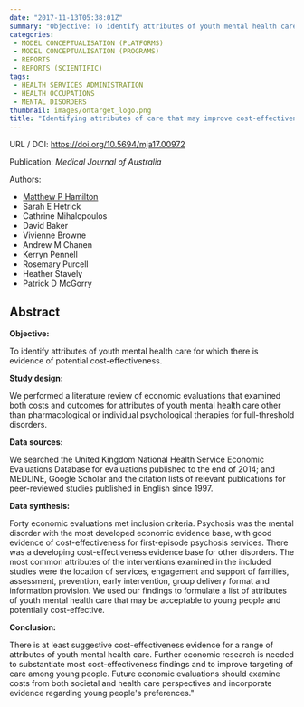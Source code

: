 ```yaml
---
date: "2017-11-13T05:38:01Z"
summary: "Objective: To identify attributes of youth mental health care for which there is evidence of potential cost-effectiveness.  Study design: We performed a literature review of economic evaluations that examined both costs and outcomes for attributes of youth mental health care other than pharmacological or individual psychological therapies for full-threshold disorders..."
categories:
 - MODEL CONCEPTUALISATION (PLATFORMS)
 - MODEL CONCEPTUALISATION (PROGRAMS)
 - REPORTS
 - REPORTS (SCIENTIFIC)
tags:
 - HEALTH SERVICES ADMINISTRATION
 - HEALTH OCCUPATIONS
 - MENTAL DISORDERS
thumbnail: images/ontarget_logo.png
title: "Identifying attributes of care that may improve cost-effectiveness in the youth mental health service system"
---
```


URL / DOI: https://doi.org/10.5694/mja17.00972

Publication: *Medical Journal of Australia*

Authors:
 - [Matthew P Hamilton](https://mph-economist.netlify.app/)
 - Sarah E Hetrick
 - Cathrine Mihalopoulos
 - David Baker
 - Vivienne Browne
 - Andrew M Chanen
 - Kerryn Pennell
 - Rosemary Purcell
 - Heather Stavely
 - Patrick D McGorry
 
## Abstract

**Objective:** 

To identify attributes of youth mental health care for which there is evidence of potential cost-effectiveness. 

**Study design:**

We performed a literature review of economic evaluations that examined both costs and outcomes for attributes of youth mental health care other than pharmacological or individual psychological therapies for full-threshold disorders. 

**Data sources:**

We searched the United Kingdom National Health Service Economic Evaluations Database for evaluations published to the end of 2014; and MEDLINE, Google Scholar and the citation lists of relevant publications for peer-reviewed studies published in English since 1997. 

**Data synthesis:** 

Forty economic evaluations met inclusion criteria. Psychosis was the mental disorder with the most developed economic evidence base, with good evidence of cost-effectiveness for first-episode psychosis services. There was a developing cost-effectiveness evidence base for other disorders. The most common attributes of the interventions examined in the included studies were the location of services, engagement and support of families, assessment, prevention, early intervention, group delivery format and information provision. We used our findings to formulate a list of attributes of youth mental health care that may be acceptable to young people and potentially cost-effective. 

**Conclusion:** 

There is at least suggestive cost-effectiveness evidence for a range of attributes of youth mental health care. Further economic research is needed to substantiate most cost-effectiveness findings and to improve targeting of care among young people. Future economic evaluations should examine costs from both societal and health care perspectives and incorporate evidence regarding young people's preferences."